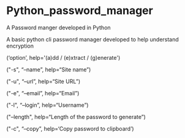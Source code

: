# Python_password_manager
A Password manger developed in Python

A basic python cli password manager developed to help understand encryption

(‘option’, help='(a)dd / (e)xtract / (g)enerate')

("-s", “–name”, help=“Site name”)

("-u", “–url”, help=“Site URL”)

("-e", “–email”, help=“Email”)

("-l", “–login”, help=“Username”)

("–length", help=“Length of the password to generate”)

("-c", “–copy”, help=‘Copy password to clipboard’)
